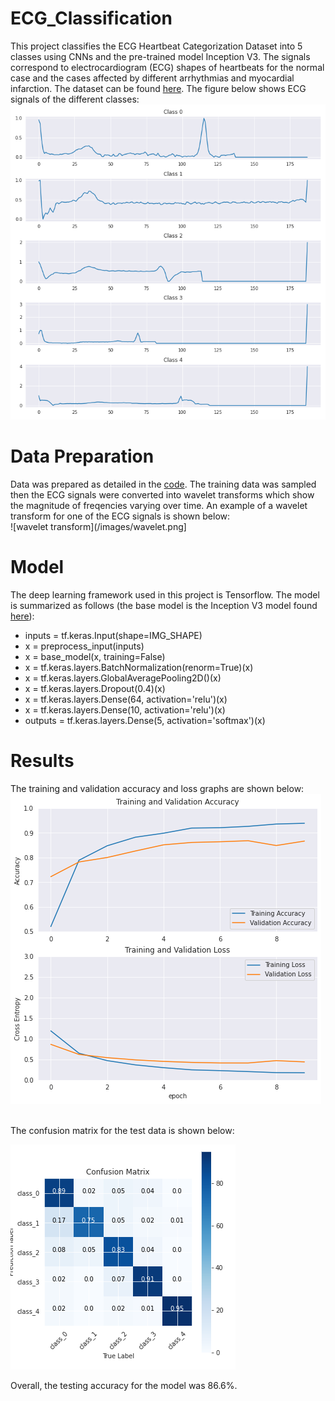 # ECG_Classification
This project classifies the ECG Heartbeat Categorization Dataset into 5 classes using CNNs and the pre-trained model Inception V3. The signals correspond to electrocardiogram (ECG) shapes of heartbeats for the normal case and the cases affected by different arrhythmias and myocardial infarction. The dataset can be found [here](https://www.kaggle.com/datasets/shayanfazeli/heartbeat). The figure below shows ECG signals of the different classes: <br />
![5 classes](/images/classes.png)
<br />

# Data Preparation
Data was prepared as detailed in the [code](https://github.com/kelvinsima2/ECG_Classification/blob/main/ECG_Classification.ipynb). The training data was sampled then
the ECG signals were converted into wavelet transforms which show the magnitude of freqencies varying over time. An example of a wavelet transform for one of the ECG signals is shown below: <br />  ![wavelet transform](/images/wavelet.png]


# Model
The deep learning framework used in this project is Tensorflow. The model is summarized as follows (the base model is the Inception V3 model found [here](https://keras.io/api/applications/inceptionv3/)): 
*  inputs = tf.keras.Input(shape=IMG_SHAPE)
*  x = preprocess_input(inputs)
*  x = base_model(x, training=False)
*  x = tf.keras.layers.BatchNormalization(renorm=True)(x)
*  x = tf.keras.layers.GlobalAveragePooling2D()(x)
*  x = tf.keras.layers.Dropout(0.4)(x)
*  x = tf.keras.layers.Dense(64, activation='relu')(x)
*  x = tf.keras.layers.Dense(10, activation='relu')(x)
*  outputs = tf.keras.layers.Dense(5, activation='softmax')(x)

# Results
The training and validation accuracy and loss graphs are shown below: <br />
![Accuracy and Loss Graphs](/images/accuracy.png)

<br />
The confusion matrix for the test data is shown below: <br />

![confusion matrix](/images/cmatrix.png)
<br />

Overall, the testing accuracy for the model was 86.6%.

